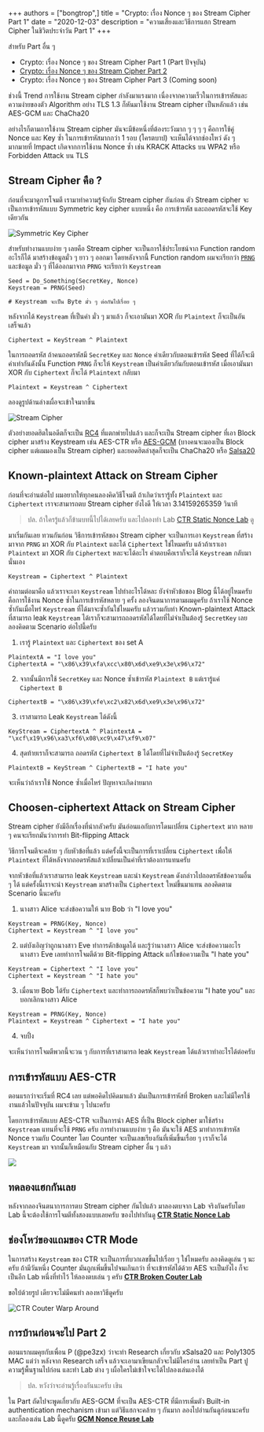 +++ 
authors = ["bongtrop",]
title = "Crypto: เรื่อง Nonce ๆ ของ Stream Cipher Part 1"
date = "2020-12-03"
description = "ความเสี่ยงและวิธีการแฮก Stream Cipher ในชิวิตประจำวัน Part 1"
+++

สำหรับ Part อื่น ๆ
- Crypto: เรื่อง Nonce ๆ ของ Stream Cipher Part 1 (Part ปัจจุบัน)
- [Crypto: เรื่อง Nonce ๆ ของ Stream Cipher Part 2](/posts/nonce-reuse-attack-on-stream-cipher-2/)
- Crypto: เรื่อง Nonce ๆ ของ Stream Cipher Part 3 (Coming soon)


ช่วงนี้ Trend การใช้งาน Stream cipher กำลังมาแรงมาก เนื่องจากความเร็วในการเข้ารหัสและความง่ายของตัว Algorithm อย่าง TLS 1.3 ก็หันมาใช้งาน Stream cipher เป็นหลักแล้ว เช่น AES-GCM และ ChaCha20 

อย่างไรก็ตามการใช้งาน Stream cipher มันจะมีข้อหนึ่งที่ต้องระวังมาก ๆ ๆ ๆ ๆ คือการใช้คู่ Nonce และ Key ซ้ำ ในการเข้ารหัสมากกว่า 1 รอบ (โครตบาป) จะเห็นได้จากช่องโหว่ ดัง ๆ มากมายที่ Impact เกิดจากการใช้งาน Nonce ซ้ำ เช่น 
KRACK Attacks บน WPA2 หรือ Forbidden Attack บน TLS

## Stream Cipher คือ ?

ก่อนที่จะมาดูการโจมตี เรามาทำความรู้จักกับ Stream cipher กันก่อน ตัว Stream cipher จะเป็นการเข้ารหัสแบบ Symmetric key cipher แบบหนึ่ง คือ การเข้ารหัส และถอดรหัสจะใช้ Key เดียวกัน

![Symmetric Key Cipher](https://i.imgur.com/C2rDlpU.png)

สำหรับทำงานแบบง่าย ๆ เลยคือ Stream cipher จะเป็นการใช้ประโยชน์จาก Function random อะไรก็ได้ มาสร้างข้อมูลมั่ว ๆ ยาว ๆ ออกมา โดยหลังจากนี้ Function random ผมจะเรียกว่า [`PRNG`](https://en.wikipedia.org/wiki/Pseudorandom_number_generator) และข้อมูล มั่ว ๆ ที่ได้ออกมาจาก `PRNG` จะเรียกว่า `Keystream`

```
Seed = Do_Something(SecretKey, Nonce)
Keystream = PRNG(Seed)

# Keystream จะเป็น Byte มั่ว ๆ ต่อกันไปเรื่อย ๆ
```

หลังจากได้ `Keystream` ที่เป็นค่า มั่ว ๆ มาแล้ว ก็จะเอามันมา XOR กับ `Plaintext` ก็จะเป็นอันเสร็จแล้ว

```
Ciphertext = KeyStream ^ Plaintext
```

ในการถอดรหัส ถ้าคนถอดรหัสมี `SecretKey` และ `Nonce` ค่าเดียวกับตอนเข้ารหัส Seed ที่ได้ก็จะมีค่าเท่ากันดังนั้น Function `PRNG` ก็จะให้ `Keystream` เป็นค่าเดียวกันกับตอนเข้ารหัส เมื่อเอามันมา XOR กับ `Ciphertext` ก็จะได้ `Plaintext` กลับมา

```
Plaintext = Keystream ^ Ciphertext
```

ลองดูรูปด้านล่างเผื่อจะเข้าใจมากขึ้น

![Stream Cipher](https://i.imgur.com/cCoB5g8.png)

ตัวอย่างยอดฮิตในอดีตก็จะเป็น [RC4](https://en.wikipedia.org/wiki/RC4) ที่แตกพ่ายไปแล้ว และก็จะเป็น Stream cipher ที่เอา Block cipher มาสร้าง Keystream เช่น AES-CTR หรือ [AES-GCM](https://en.wikipedia.org/wiki/Galois/Counter_Mode) (บางคนจะมองเป็น Block cipher แต่ผมมองเป็น Stream cipher) และยอดฮิตล่าสุดก็จะเป็น ChaCha20 หรือ [Salsa20](https://en.wikipedia.org/wiki/Salsa20)

## Known-plaintext Attack on Stream Cipher

ก่อนที่จะอ่านต่อไป ผมอยากให้ทุกคนลองคิดวิธีโจมตี ถ้าเกิดว่าเรารู้ทั้ง `Plaintext` และ `Ciphertext` เราจะสามารถตบ Stream cipher ยังไงดี ให้เวลา 3.14159265359 วินาที

> ปล. ถ้าใครรู้แล้วก็ข้ามบทนี้ไปได้เลยครับ และไปลองทำ Lab [CTR Static Nonce Lab](https://lab.suam.wtf/lab/suam-team/ctr-static-nonce-lab) ดู

มาเริ่มกันเลย ทวนกันก่อน วิธีการเข้ารหัสของ Stream cipher จะเป็นการเอา `Keystream` ที่สร้างมาจาก `PRNG` มา XOR กับ `Plaintext` และได้ `Ciphertext` ใช่ไหมครับ แล้วถ้าเราเอา `Plaintext` มา XOR กับ `Ciphertext` หละจะได้อะไร คำตอบคือเราก็จะได้ `Keystream` กลับมานั่นเอง

```
Keystream = Ciphertext ^ Plaintext
```

คำถามต่อมาคือ แล้วเราจะเอา `Keystream` ไปทำอะไรได้หละ ยังจำหัวข้อของ Blog นี้ได้อยู่ไหมครับ คือการใช้งาน Nonce ซ้ำในการเข้ารหัสหลาย ๆ ครั้ง ลองจินตนาการตามผมดูครับ ถ้าเราใช้ Nonce ซ้ำกันเมื่อไหร่ `Keystream` ที่ได้มาจะซ้ำกันใช่ไหมครับ แล้วรวมกับท่า Known-plaintext Attack ที่สามารถ leak `Keystream` ได้เราก็จะสามารถถอดรหัสได้โดยที่ไม่จำเป็นต้องรู้ `SecretKey` เลย ลองคิดตาม Scenario ต่อไปนี้ครับ

1. เรารู้ `Plaintext` และ `Ciphertext` ของ set A
```
PlaintextA = "I love you"
CiphertextA = "\x86\x39\xfa\xcc\x80\x6d\xe9\x3e\x96\x72"
```

2. จากนั้นมีการใช้ `SecretKey` และ Nonce ซ้ำเข้ารหัส `Plaintext B` แต่เรารู้แค่ `Ciphertext B`
```
CiphertextB = "\x86\x39\xfe\xc2\x82\x6d\xe9\x3e\x96\x72"
```

3. เราสามารถ Leak `Keystream` ได้ดังนี้
```
KeyStream = CiphertextA ^ PlaintextA = "\xcf\x19\x96\xa3\xf6\x08\xc9\x47\xf9\x07"
```

4. สุดท้ายเราก็จะสามารถ ถอดรหัส `Ciphertext B` ได้โดยที่ไม่จำเป็นต้องรู้ `SecretKey`
```
PlaintextB = KeyStream ^ CiphertextB = "I hate you"
```

จะเห็นว่าถ้าเราใช้ Nonce ซ้ำเมื่อไหร่ ปัญหาจะเกิดง่ายมาก

## Choosen-ciphertext Attack on Stream Cipher

Stream cipher ยังมีอีกเรื่องที่น่ากลัวครับ มันอ่อนแอกับการโดนเปลี่ยน `Ciphertext` มาก หลาย ๆ คนจะเรียกมันว่าการทำ Bit-flipping Attack 

วิธีการโจมตีจะคล้าย ๆ กับหัวข้อที่แล้ว แต่ครั้งนี้จะเป็นการที่เราเปลี่ยน `Ciphertext` เพื่อให้ `Plaintext` ที่ได้หลังจากถอดรหัสแล้วเปลี่ยนเป็นค่าที่เราต้องการแทนครับ 

จากหัวข้อที่แล้วเราสามารถ leak `Keystream` และนำ `Keystream` ดังกล่าวไปถอดรหัสข้อความอื่น ๆ ได้ แต่ครั้งนี้เราจะนำ `Keystream` มาสร้างเป็น `Ciphertext` ใหม่ขึ้นมาแทน ลองคิดตาม Scenario นี้นะครับ

1. นางสาว Alice จะส่งข้อความให้ นาย Bob ว่า "I love you"
```
Keystream = PRNG(Key, Nonce)
Ciphertext = Keystream ^ "I love you"
```

2. แต่บังเอิญว่าถูกนางสาว Eve ทำการดักข้อมูลได้ และรู้ว่านางสาว Alice จะส่งข้อความอะไร นางสาว Eve เลยทำการโจมตีด้วย Bit-flipping Attack แก้ไขข้อความเป็น "I hate you"
```
Keystream = Ciphertext ^ "I love you"
Ciphertext = Keystream ^ "I hate you"
```

3. เมื่อนาย Bob ได้รับ `Ciphertext` และทำการถอดรหัสก็พบว่าเป็นข้อความ "I hate you" และบอกเลิกนางสาว Alice
```
Keystream = PRNG(Key, Nonce)
Plaintext = Keystream ^ Ciphertext = "I hate you"
```

4. จบปิ้ง

จะเห็นว่าการโจมตีพวกนี้จะวน ๆ กับการที่เราสามารถ leak `Keystream` ได้แล้วเราทำอะไรได้ต่อครับ

## การเข้ารหัสแบบ AES-CTR

ตอนแรกว่าจะเริ่มที่ RC4 เลย แต่พอคิดไปคิดมาแล้ว มันเป็นการเข้ารหัสที่ Broken และไม่มีใครใช้งานแล้วในปัจจุบัน ผมจะข้าม ๆ ไปนะครับ

โดยการเข้ารหัสแบบ AES-CTR จะเป็นการนำ AES ที่เป็น Block cipher มาใช้สร้าง `Keystream` แทนที่จะใช้ `PRNG` ครับ การทำงานแบบง่าย ๆ คือ มันจะใช้ AES มาทำการเข้ารหัส Nonce รวมกับ Counter โดย Counter จะเป็นเลขเรียงกันที่เพิ่มขึ้นเรื่อย ๆ เราก็จะได้ `Keystream` มา จากนั้นก็เหมือนกับ Stream cipher อื่น ๆ แล้ว

![](https://i.imgur.com/8wxNpNg.png)

## ทดลองแฮกกันเลย

หลังจากลองจินตนาการการตบ Stream cipher กันไปแล้ว มาลองตบจาก Lab จริงกันครับโดย Lab นี้จะต้องใช้การโจมตีทั้งสองแบบเลยครับ ฃองไปทำกันดู **[CTR Static Nonce Lab](https://lab.suam.wtf/lab/suam-team/ctr-static-nonce-lab)**

## ช่องโหว่ของแถมของ CTR Mode

ในการสร้าง `Keystream` ของ CTR จะเป็นการที่บวกเลขขึ้นไปเรื่อย ๆ ใช่ไหมครับ ลองคิดดูเล่น ๆ นะครับ ถ้ามีวันหนึ่ง Counter มันถูกเพิ่มขึ้นไปจนเกินกว่า ที่จะเข้ารหัสได้ด้วย AES จะเป็นยังไง ก็จะเป็นอีก Lab หนึ่งที่ทำไว้ ให้ลองตบเล่น ๆ ครับ **[CTR Broken Couter Lab](https://lab.suam.wtf/lab/suam-team/ctr-broken-couter-lab)**

ขอใบ้ด้วยรูป เดียวจะไม่มีคนทำ ลองหาวิธีดูครับ

![CTR Couter Warp Around](https://i.imgur.com/oBZRjqv.png)

## การบ้านก่อนจะไป Part 2

ตอนแรกผมคุยกับเพื่อน P (@pe3zx) ว่าจะทำ Research เกี่ยวกับ xSalsa20 และ Poly1305 MAC แต่ว่า หลังจาก Research เสร็จ แล้วจะเอามาเขียนกลัวจะไม่มีใครอ่าน เลยทำเป็น Part ปูความรู้พื้นฐานไปก่อน และทำ Lab ต่าง ๆ เผื่อใครไม่เข้าใจจะได้ไปลองเล่นเองได้

> ปล. หวังว่าจะอ่านรู้เรื่องกันนะครับ เขิน

ใน Part ถัดไปจะพูดเกี่ยวกับ AES-GCM ที่จะเป็น AES-CTR ที่มีการเพิ่มตัว Built-in authentication mechanism เข้ามา แต่วิธีแฮกจะคล้าย ๆ กันมาก ลองไปอ่านกันดูก่อนนะครับ และก็ลองเล่น Lab นี้ดูครับ **[GCM Nonce Reuse Lab](https://lab.suam.wtf/lab/suam-team/gcm-nonce-reuse-lab)**
